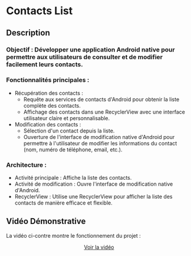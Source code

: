 # Contacts List

## Description

### Objectif : Développer une application Android native pour permettre aux utilisateurs de consulter et de modifier facilement leurs contacts.

### Fonctionnalités principales :

- Récupération des contacts :
  * Requête aux services de contacts d'Android pour obtenir la liste complète des contacts.
  * Affichage des contacts dans une RecyclerView avec une interface utilisateur claire et personnalisable.
- Modification des contacts :
  * Sélection d'un contact depuis la liste.
  * Ouverture de l'interface de modification native d'Android pour permettre à l'utilisateur de modifier les informations du contact (nom, numéro de téléphone, email, etc.).

### Architecture :

- Activité principale : Affiche la liste des contacts.
- Activité de modification : Ouvre l'interface de modification native d'Android.
- RecyclerView : Utilise une RecyclerView pour afficher la liste des contacts de manière efficace et flexible.
    
## Vidéo Démonstrative

La vidéo ci-contre montre le fonctionnement du projet :

<div align="center">

[Voir la vidéo](https://github.com/user-attachments/assets/266b265b-571d-4f02-9bbf-417ba215f052)


</div>

